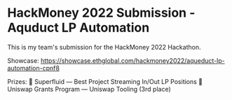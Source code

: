 # HackMoney 2022 Submission - Aquduct LP Automation
This is my team's submission for the HackMoney 2022 Hackathon. 

Showcase:
https://showcase.ethglobal.com/hackmoney2022/aqueduct-lp-automation-cpnf8

Prizes:
🌊 Superfluid — Best Project Streaming In/Out LP Positions
🥉 Uniswap Grants Program — Uniswap Tooling (3rd place)
